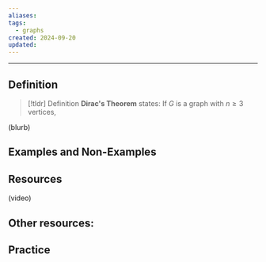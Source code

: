 ```yaml
---
aliases: 
tags:
  - graphs
created: 2024-09-20
updated:
---
```

---
## Definition 

> [!tldr] Definition
> **Dirac's Theorem** states: 
> If $G$ is a graph with $n \geq 3$ vertices, 

(blurb)

## Examples and Non-Examples

## Resources 

(video)

Other resources: 
- 

## Practice 
